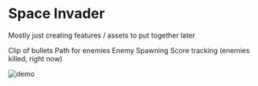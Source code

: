 # Space Invader 

Mostly just creating features / assets to put together later

Clip of bullets
Path for enemies
Enemy Spawning 
Score tracking (enemies killed, right now)

![demo](https://github.com/user-attachments/assets/d973e9c1-78c0-4b0e-ae4d-4d603f7fc2f1)
